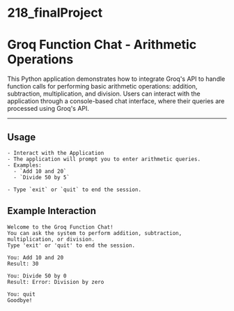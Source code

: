 # 218_finalProject

# Groq Function Chat - Arithmetic Operations

This Python application demonstrates how to integrate Groq's API to handle function calls for performing basic arithmetic operations: addition, subtraction, multiplication, and division. Users can interact with the application through a console-based chat interface, where their queries are processed using Groq's API.

---

## Usage
```
- Interact with the Application
- The application will prompt you to enter arithmetic queries.
- Examples:
  - `Add 10 and 20`
  - `Divide 50 by 5`

- Type `exit` or `quit` to end the session.
```

## Example Interaction
```
Welcome to the Groq Function Chat!
You can ask the system to perform addition, subtraction, multiplication, or division.
Type 'exit' or 'quit' to end the session.

You: Add 10 and 20
Result: 30

You: Divide 50 by 0
Result: Error: Division by zero

You: quit
Goodbye!
```